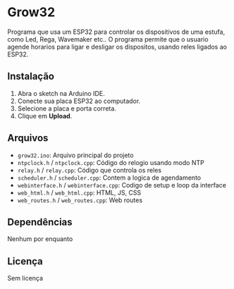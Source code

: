 # Grow32

Programa que usa um ESP32 para controlar os dispositivos de uma estufa, como Led, Rega, Wavemaker etc..
O programa permite que o usuario agende horarios para ligar e desligar os dispositos, usando reles ligados ao ESP32.

## Instalação

1. Abra o sketch na Arduino IDE.
2. Conecte sua placa ESP32 ao computador.
3. Selecione a placa e porta correta.
4. Clique em **Upload**.

## Arquivos

- `grow32.ino`: Arquivo principal do projeto
- `ntpclock.h` / `ntpclock.cpp`: Código do relogio usando modo NTP
- `relay.h` / `relay.cpp`: Código que controla os reles
- `scheduler.h` / `scheduler.cpp`: Contem a logica de agendamento
- `webinterface.h` / `webinterface.cpp`: Codigo de setup e loop da interface
- `web_html.h` / `web_html.cpp`: HTML, JS, CSS
- `web_routes.h` / `web_routes.cpp`: Web routes

## Dependências

Nenhum por enquanto

## Licença

Sem licença

